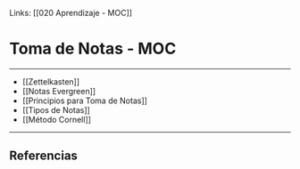 Links: [[020 Aprendizaje - MOC]]

# Toma de Notas - MOC
---

- [[Zettelkasten]]
- [[Notas Evergreen]]
- [[Principios para Toma de Notas]]
- [[Tipos de Notas]]
- [[Método Cornell]]

---

## Referencias